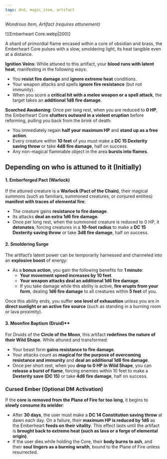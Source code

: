 ```yaml
---
tags: dnd, magic_item, artifact
---
```



*Wondrous Item, Artifact (requires attunement)*

![[Emberheart Core.webp|200]]

A shard of primordial flame encased within a core of obsidian and brass, the Emberheart Core pulses with a slow, smoldering light, its heat tangible even at a distance.

**Ignition Veins**: While attuned to this artifact, your **blood runs with latent heat**, manifesting in the following ways:

- You **resist fire damage** and **ignore extreme heat** conditions.
- Your weapon attacks and spells **ignore fire resistance** (but not immunity).
- When you score a **critical hit with a melee weapon or a spell attack**, the target takes an **additional 1d8 fire damage**.

**Scorched Awakening**: Once per long rest, when you are reduced to **0 HP**, the Emberheart Core **shatters outward in a violent eruption** before reforming, pulling you back from the brink of death:

- You immediately regain **half your maximum HP** and **stand up as a free action**.
- Every creature within **10 feet** of you must make a **DC 15 Dexterity saving throw** or take **4d8 fire damage**, half on success.
- Any non-magical flammable object in the area **bursts into flames**.


## Depending on who is attuned to it (Initially)

#### **1. Emberforged Pact (Warlock)**

If the attuned creature is a **Warlock (Pact of the Chain)**, their magical summons (such as familiars, summoned creatures, or conjured entities) **manifest with traces of elemental fire**:

- The creature gains **resistance to fire damage**.
- Its attacks **deal an extra 1d6 fire damage**.
- Once per long rest, when the summoned creature is reduced to 0 HP, it **detonates**, forcing creatures in a **10-foot radius** to make a **DC 15 Dexterity saving throw** or take **3d8 fire damage**, half on success.

#### **2. Smoldering Surge**

The artifact’s latent power can be temporarily harnessed and channeled into an **explosive boost** of energy:

- As a **bonus action**, you gain the following benefits for **1 minute**:
    - **Your movement speed increases by 10 feet**.
    - **Your weapon attacks deal an additional 1d6 fire damage**.
    - If you take damage while this ability is active, **fire erupts from your form**, dealing **1d6 fire damage** to all creatures within **5 feet** of you.

Once this ability ends, you suffer **one level of exhaustion** unless you are in **direct sunlight or an active fire source** (such as standing in a burning room or lava proximity).

#### 3. Moonfire Baptism (Druid)**

For Druids of the **Circle of the Moon**, this artifact **redefines the nature of their Wild Shape**. While attuned and transformed:

- Your beast form **gains resistance to fire damage**.
- Your attacks count as **magical for the purpose of overcoming resistance and immunity** and **deal an additional 1d6 fire damage**.
- Once per short rest, when you **drop to 0 HP in Wild Shape**, you can **release a burst of flame**, forcing enemies within 10 feet to make a **Dexterity save (DC 15)** or take **4d6 fire damage**, half on success.


### **Cursed Ember (Optional DM Activation)**

If the **core is removed from the Plane of Fire for too long**, it begins to **slowly consume its wielder**:

- After **30 days**, the user must make a **DC 14 Constitution saving throw** at dawn each day. On a failure, their **maximum HP is reduced by 1d6** as the Emberheart **feeds on their vitality**. This effect lasts until the artifact is **brought back to extreme heat (such as lava or a forge of elemental origin)**.
- If the user dies while holding the Core, their **body burns to ash**, and their **soul lingers as a burning wraith**, bound to the Plane of Fire unless resurrected.